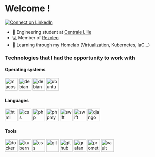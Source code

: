 # Welcome !
[![Connect on LinkedIn](https://img.shields.io/badge/--linkedin?label=LinkedIn&logo=LinkedIn&style=social)](https://www.linkedin.com/in/pierre-jezegou/)

- 🏫 Engineering student at [Centrale Lille](https://centralelille.fr)
- 💻 Member of [Rezoleo](https://github.com/rezoleo)
- 🌱 Learning through my Homelab (Virtualization, Kubernetes, IaC...)

### Technologies that I had the opportunity to work with
#### Operating systems
<p>
    <img src="https://upload.wikimedia.org/wikipedia/en/b/b9/MacOS_original_logo.svg" alt="macos" width="40" height="40"/>
    <img src="https://www.vectorlogo.zone/logos/debian/debian-icon.svg" alt="debian" width="40" height="40"/>
    <img src="https://raw.githubusercontent.com/simple-icons/simple-icons/master/icons/proxmox.svg" alt="debian" width="40" height="40"/>
    <img src="https://www.vectorlogo.zone/logos/ubuntu/ubuntu-icon.svg" alt="ubuntu" width="40" height="40"/>
</p>

#### Languages
<p>
    <img src="https://www.vectorlogo.zone/logos/w3_html5/w3_html5-icon.svg" alt="html" width="40" height="40"/>
    <img src="https://www.vectorlogo.zone/logos/w3_css/w3_css-icon.svg" alt="css" width="40" height="40"/>
    <img src="https://www.vectorlogo.zone/logos/php/php-icon.svg" alt="php" width="40" height="40"/>
    <img src="https://www.vectorlogo.zone/logos/phpmyadmin/phpmyadmin-ar21.svg" alt="phpmyadmin" width="40" height="40"/>
    <img src="https://www.vectorlogo.zone/logos/swift/swift-icon.svg" alt="swift" width="40" height="40"/>
    <img src="https://www.vectorlogo.zone/logos/sass-lang/sass-lang-icon.svg" alt="swift" width="40" height="40"/>
    <img src="https://www.vectorlogo.zone/logos/djangoproject/djangoproject-icon.svg" alt="django" width="40" height="40"/>
    
</p>

#### Tools
<p>
    <img src="https://www.vectorlogo.zone/logos/docker/docker-icon.svg" alt="docker" width="40" height="40"/>
    <img src="https://www.vectorlogo.zone/logos/kubernetes/kubernetes-icon.svg" alt="kubernetes" width="40" height="40"/>
    <img src="https://www.vectorlogo.zone/logos/ansible/ansible-icon.svg" alt="css" width="40" height="40"/>
    <img src="https://www.vectorlogo.zone/logos/git-scm/git-scm-icon.svg" alt="git" width="40" height="40"/>
    <img src="https://www.vectorlogo.zone/logos/github/github-icon.svg" alt="github" width="40" height="40"/>
    <img src="https://www.vectorlogo.zone/logos/grafana/grafana-icon.svg" alt="grafana" width="40" height="40"/>
    <img src="https://www.vectorlogo.zone/logos/prometheusio/prometheusio-icon.svg" alt="prometheus" width="40" height="40"/>
    <img src="https://www.datocms-assets.com/2885/1676497447-vault-favicon-color.png?h=192&amp;w=192" alt="vault" width="40" height="40"/>
</p>